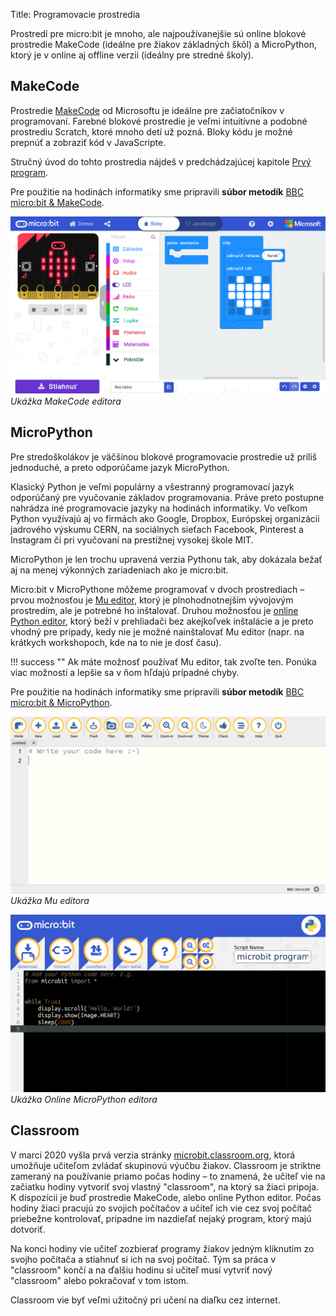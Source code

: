 Title:	Programovacie prostredia

Prostredí pre micro:bit je mnoho, ale najpoužívanejšie sú online blokové prostredie MakeCode (ideálne pre žiakov
základných škôl) a MicroPython, ktorý je v online aj offline verzii (ideálny pre stredné školy).

## MakeCode
Prostredie [MakeCode](https://makecode.microbit.org/) od Microsoftu je ideálne pre začiatočníkov v programovaní.
Farebné blokové prostredie je veľmi intuitívne a podobné prostrediu Scratch, ktoré mnoho detí už pozná. Bloky kódu
je možné prepnúť a zobraziť kód v JavaScripte.

Stručný úvod do tohto prostredia nájdeš v predchádzajúcej kapitole [Prvý program](/zacni/prvy_program/).

Pre použitie na hodinách informatiky sme pripravili **súbor metodík** [BBC micro:bit & MakeCode](/materialy/microbit_makecode/).

![Ukážka MakeCode editoru](images/makecode_example.png)
*Ukážka MakeCode editora*

## MicroPython
Pre stredoškolákov je väčšinou blokové programovacie prostredie už príliš jednoduché, a preto odporúčame jazyk 
MicroPython.

Klasický Python je veľmi populárny a všestranný programovací jazyk odporúčaný pre vyučovanie základov programovania.
Práve preto postupne nahrádza iné programovacie jazyky na hodinách informatiky. Vo veľkom Python využívajú aj vo firmách ako Google,
Dropbox, Európskej organizácii jadrového výskumu CERN, na sociálnych sieťach Facebook, Pinterest a Instagram či pri
vyučovaní na prestížnej vysokej škole MIT.

MicroPython je len trochu upravená verzia Pythonu tak, aby dokázala bežať aj na menej výkonných zariadeniach ako je
micro:bit.

Micro:bit v MicroPythone môžeme programovať v dvoch prostrediach – prvou možnosťou je [Mu editor](https://codewith.mu),
ktorý je plnohodnotnejším vývojovým prostredím, ale je potrebné ho inštalovať. Druhou možnosťou je 
[online Python editor](https://python.microbit.org), ktorý beží v prehliadači bez akejkoľvek inštalácie a je preto
vhodný pre prípady, kedy nie je možné nainštalovať Mu editor (napr. na krátkych workshopoch, kde na to nie je dosť
času).

!!! success ""
     Ak máte možnosť používať Mu editor, tak zvoľte ten. Ponúka viac možností a lepšie sa v ňom hľdajú prípadné chyby.

Pre použitie na hodinách informatiky sme pripravili **súbor metodík** [BBC micro:bit & MicroPython](/materialy/microbit_micropython/).

![Ukážka Mu editoru](images/mu_editor_example.png)
*Ukážka Mu editora*


![Ukážka Online MicroPython editoru](images/online_python_example.png)
*Ukážka Online MicroPython editora*

## Classroom
V marci 2020 vyšla prvá verzia stránky [microbit.classroom.org](https://classroom.microbit.org/), ktorá umožňuje
učiteľom zvládať skupinovú výučbu žiakov. Classroom je striktne zameraný na používanie priamo počas hodiny – to znamená,
že učiteľ vie na začiatku hodiny vytvoriť svoj vlastný "classroom", na ktorý sa žiaci pripoja. K dispozícii je buď
prostredie MakeCode, alebo online Python editor. Počas hodiny žiaci pracujú zo svojich počítačov a učiteľ
ich vie cez svoj počítač priebežne kontrolovať, prípadne im nazdieľať nejaký program, ktorý majú dotvoriť.

Na konci hodiny vie učiteľ zozbierať programy žiakov jedným kliknutím zo svojho počítača a stiahnuť si ich na svoj
počítač. Tým sa práca v "classroom" končí a na ďalšiu hodinu si učiteľ musí vytvriť nový "classroom" alebo pokračovať
v tom istom.

Classroom vie byť veľmi užitočný pri učení na diaľku cez internet.
